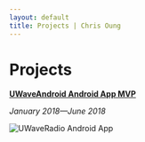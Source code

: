 ```yaml
---
layout: default
title: Projects | Chris Oung
---
```

# Projects

**[UWaveAndroid Android App MVP](chrisoung1.github.io/uwave-radio/)**

_January 2018—June 2018_ 

![UWaveRadio Android App](https://github.com/chrisoung1/uwave-radio/blob/master/assets/img/uwave-website.png?raw=true)

